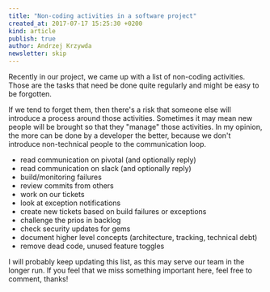```yaml
---
title: "Non-coding activities in a software project"
created_at: 2017-07-17 15:25:30 +0200
kind: article
publish: true
author: Andrzej Krzywda
newsletter: skip
---
```


Recently in our project, we came up with a list of non-coding activities. Those are the tasks that need be done quite regularly and might be easy to be forgotten.

<!-- more -->

If we tend to forget them, then there's a risk that someone else will introduce a process around those activities. Sometimes it may mean new people will be brought so that they "manage" those activities. In my opinion, the more can be done by a developer the better, because we don't introduce non-technical people to the communication loop.

* read communication on pivotal (and optionally reply)
* read communication on slack (and optionally reply)
* build/monitoring failures
* review commits from others
* work on our tickets
* look at exception notifications
* create new tickets based on build failures or exceptions
* challenge the prios in backlog
* check security updates for gems
* document higher level concepts (architecture, tracking, technical debt)
* remove dead code, unused feature toggles

I will probably keep updating this list, as this may serve our team in the longer run. If you feel that we miss something important here, feel free to comment, thanks!
